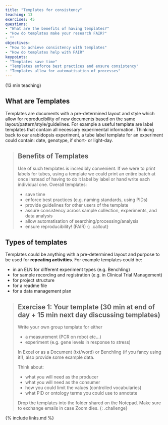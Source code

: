 ```yaml
---
title: "Templates for consistency"
teaching: 13
exercises: 45
questions:
- "What are the benefits of having templates?"
- "How do templates make your research FAIR?"
- ""
objectives:
- "How to achieve consistency with templates"
- "How do templates help with FAIR"
keypoints:
- "Templates save time"
- "Templates enforce best practices and ensure consistency"
- "Templates allow for automatisation of processes"
---
```


(13 min teaching)

## What are Templates
Templates are documents with a pre-determined layout and style which allow for reproducibility
of new documents based on the same layout/pattern/style/guidelines. For example a useful
template are label templates that contain all necessary experimental information. Thinking back
to our arabidopsis experiment, a tube label template for an experiment could contain: date,
genotype, if short- or light-day.

> ## Benefits of Templates
> Use of such templates is incredibly convenient. If we were to print labels for tubes, using a
> template we could print an entire batch at once instead of having to do it label by label or
> hand write each individual one. Overall templates:
> 
> * save time
> * enforce best practices (e.g. naming standards, using PIDs)
> * provide guidelines for other users of the template
> * assure consistency across sample collection, experiments, and data analysis
> * allow automatisation of searching/processing/analysis
> * ensure reproducibility! (FAIR)
{: .callout}

## Types of templates
Templates could be anything with a pre-determined layout and purpose to be used for **repeating activities**. For example templates could be:
* in an ELN for different experiment types (e.g. Benchling)
* for sample recording and registration (e.g. in Clinical Trial Management)
* for project structure
* for a readme file
* for a data management plan

> ## Exercise 1: Your template (30 min at end of day + 15 min next day discussing templates)
>
> Write your own group template for either
> * a measurement (PCR on robot etc...)
> * experiment (e.g. gene levels in response to stress)
>
> In Excel or as a Document (txt/word) or Benchling (if you fancy using it!), 
> also provide some example data.
>
> Think about:
> * what you will need as the producer
> * what you will need as the consumer
> * how you could limit the values (controlled vocabularies)
> * what PID or ontology terms you could use to annotate
>
> Drop the templates into the folder shared on the Notepad.
> Make sure to exchange emails in case Zoom dies.
{: .challenge}



{% include links.md %}
